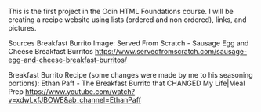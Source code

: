 This is the first project in the Odin HTML Foundations course. I will be creating a recipe website using lists (ordered and non ordered), links, and pictures.

Sources
Breakfast Burrito Image: Served From Scratch - Sausage Egg and Cheese Breakfast Burritos https://www.servedfromscratch.com/sausage-egg-and-cheese-breakfast-burritos/

Breakfast Burrito Recipe (some changes were made by me to his seasoning portions): Ethan Paff - The Breakfast Burrito that CHANGED My Life|Meal Prep https://www.youtube.com/watch?v=xdwLxfJBOWE&ab_channel=EthanPaff
